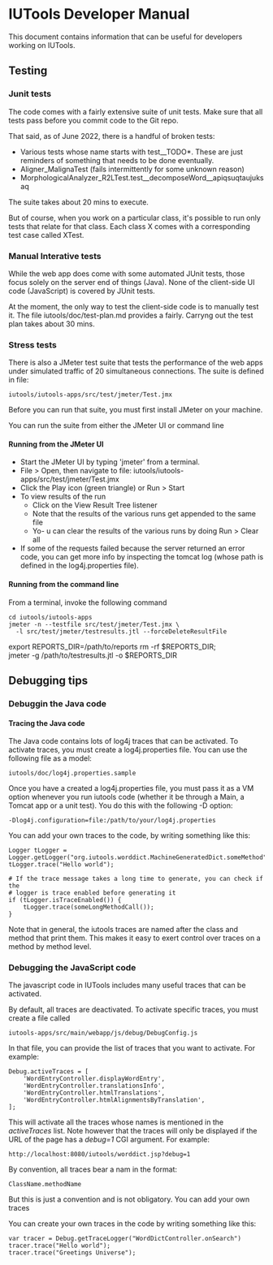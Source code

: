# IUTools Developer Manual

This document contains information that can be useful for developers working on 
IUTools.

## Testing

### Junit tests

The code comes with a fairly extensive suite of unit tests. Make sure that all 
tests pass before you commit code to the Git repo.

That said, as of June 2022, there is a handful of broken tests:
- Various tests whose name starts with test__TODO*. These are just reminders of 
  something that needs to be done eventually.
- Aligner_MalignaTest (fails intermittently for some unknown reason)
- MorphologicalAnalyzer_R2LTest.test__decomposeWord__apiqsuqtaujuksaq

The suite takes about 20 mins to execute. 

But of course, when you work on a particular class, it's possible to run only 
tests that relate for that class. Each class X comes with a corresponding test case 
called XTest.

### Manual Interative tests

While the web app does come with some automated JUnit tests, those focus solely 
on the server end of things (Java). None of the client-side UI code (JavaScript) 
is covered by JUnit tests.

At the moment, the only way to test the client-side code is to manually test it. 
The file iutools/doc/test-plan.md provides a fairly. Carryng out the test 
plan takes about 30 mins.

### Stress tests

There is also a JMeter test suite that tests the performance of the web apps 
under simulated traffic of 20 simultaneous connections. The suite is defined in 
file:

    iutools/iutools-apps/src/test/jmeter/Test.jmx

Before you can run that suite, you must first install JMeter on your machine.

You can run the suite from either the JMeter UI or command line

#### Running from the JMeter UI

- Start the JMeter UI by typing 'jmeter' from a terminal. 
- File > Open, then navigate to file:
     iutools/iutools-apps/src/test/jmeter/Test.jmx
- Click the Play icon (green triangle) or Run > Start
- To view results of the run
  - Click on the View Result Tree listener
  - Note that the results of the various runs get appended to the same file
  - Yo- u can clear the results of the various runs by doing Run > Clear all
- If some of the requests failed because the server returned an error code, you 
  can get more info by inspecting the tomcat log (whose path is defined in the 
  log4j.properties file).
   
#### Running from the command line

From a terminal, invoke the following command

    cd iutools/iutools-apps
    jmeter -n --testfile src/test/jmeter/Test.jmx \
      -l src/test/jmeter/testresults.jtl --forceDeleteResultFile
      
export REPORTS_DIR=/path/to/reports
rm -rf $REPORTS_DIR; \
jmeter -g /path/to/testresults.jtl -o $REPORTS_DIR
      




## Debugging tips

### Debuggin the Java code

#### Tracing the Java code

The Java code contains lots of log4j traces that can be activated. To activate 
traces, you must create a log4j.properties file. You can use the following file 
as a model:

    iutools/doc/log4j.properties.sample
    
Once you have a created a log4j.properties file, you must pass it as a VM option 
whenever you run iutools code (whether it be through a Main, a Tomcat app or 
a unit test). You do this with the following -D option:

    -Dlog4j.configuration=file:/path/to/your/log4j.properties

You can add your own traces to the code, by writing something like this:

    Logger tLogger = Logger.getLogger("org.iutools.worddict.MachineGeneratedDict.someMethod");
    tLogger.trace("Hello world");
    
    # If the trace message takes a long time to generate, you can check if the 
    # logger is trace enabled before generating it 
    if (tLogger.isTraceEnabled()) {
        tLogger.trace(someLongMethodCall());
    }
    
Note that in general, the iutools traces are named after the class and method 
that print them. This makes it easy to exert control over traces on a method by 
method level.    

### Debugging the JavaScript code

The javascript code in IUTools includes many useful traces that can be activated. 

By default, all traces are deactivated. To activate specific traces, you must create 
a file called 

    iutools-apps/src/main/webapp/js/debug/DebugConfig.js
    
In that file, you can provide the list of traces that you want to activate. For
example:

    Debug.activeTraces = [
        'WordEntryController.displayWordEntry',
        'WordEntryController.translationsInfo',
        'WordEntryController.htmlTranslations',
        'WordEntryController.htmlAlignmentsByTranslation',
    ];

This will activate all the traces whose names is mentioned in the _activeTraces_ 
list. Note however that the traces will only be displayed if the URL of the page 
has a _debug=1_ CGI argument. For example:

    http://localhost:8080/iutools/worddict.jsp?debug=1

By convention, all traces bear a nam in the format:

    ClassName.methodName
    
But this is just a convention and is not obligatory. You can add your own traces

You can create your own  traces in the code by writing something like this:

    var tracer = Debug.getTraceLogger("WordDictController.onSearch")
    tracer.trace("Hello world");
    tracer.trace("Greetings Universe");
